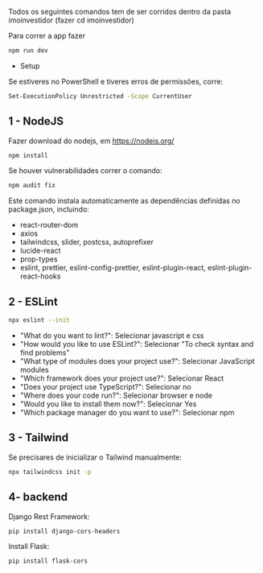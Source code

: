 Todos os seguintes comandos tem de ser corridos dentro da pasta imoinvestidor (fazer cd imoinvestidor)

Para correr a app fazer 
```bash 
npm run dev
```
- Setup

Se estiveres no PowerShell e tiveres erros de permissões, corre:

```bash
Set-ExecutionPolicy Unrestricted -Scope CurrentUser
```

## 1 - NodeJS
Fazer download do nodejs, em https://nodejs.org/
```bash
npm install
```

Se houver vulnerabilidades correr o comando: 
```bash
npm audit fix
```

Este comando instala automaticamente as dependências definidas no package.json, incluindo:
- react-router-dom
- axios
- tailwindcss, slider, postcss, autoprefixer
- lucide-react
- prop-types
- eslint, prettier, eslint-config-prettier, eslint-plugin-react, eslint-plugin-react-hooks

## 2 - ESLint

```bash
npx eslint --init
```
- "What do you want to lint?": Selecionar javascript e css
- "How would you like to use ESLint?": Selecionar "To check syntax and find problems"
- "What type of modules does your project use?": Selecionar JavaScript modules
- "Which framework does your project use?": Selecionar React
- "Does your project use TypeScript?": Selecionar no
- "Where does your code run?": Selecionar browser e node
- "Would you like to install them now?": Selecionar Yes
- "Which package manager do you want to use?": Selecionar npm

## 3 - Tailwind 
Se precisares de inicializar o Tailwind manualmente:
```bash
npx tailwindcss init -p
```



## 4- backend

Django Rest Framework:
```bash
pip install django-cors-headers
```

Install Flask:
```bash
pip install flask-cors
```